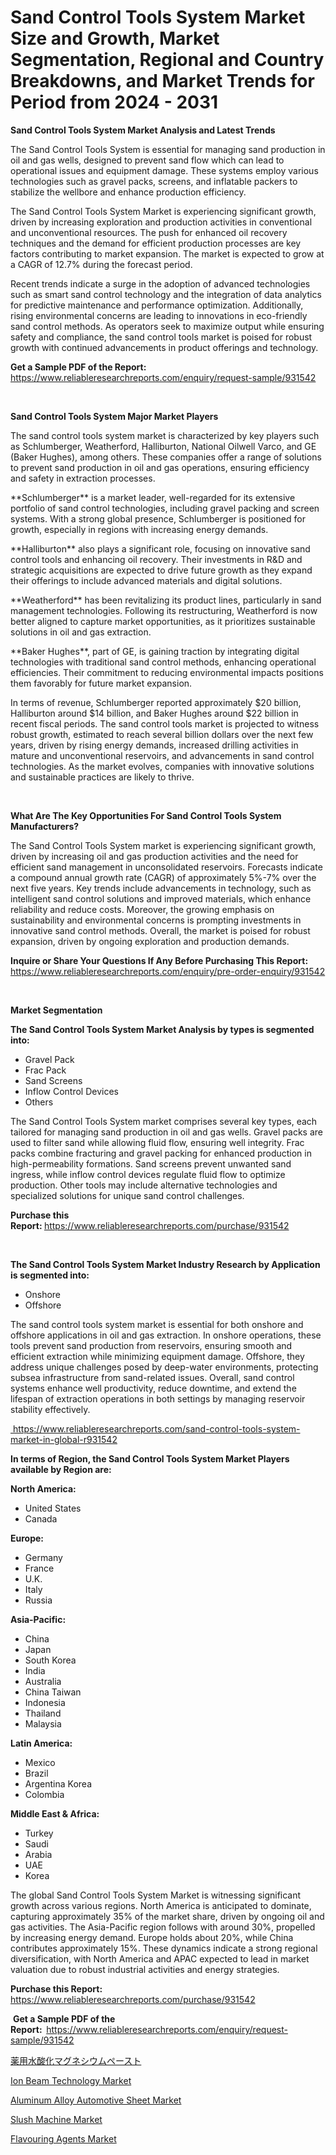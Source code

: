 <p><h1>Sand Control Tools System Market Size and Growth, Market Segmentation, Regional and Country Breakdowns, and Market Trends for Period from 2024 -  2031</h1></p><p><strong>Sand Control Tools System Market Analysis and Latest Trends</strong></p>
<p><p>The Sand Control Tools System is essential for managing sand production in oil and gas wells, designed to prevent sand flow which can lead to operational issues and equipment damage. These systems employ various technologies such as gravel packs, screens, and inflatable packers to stabilize the wellbore and enhance production efficiency.</p><p>The Sand Control Tools System Market is experiencing significant growth, driven by increasing exploration and production activities in conventional and unconventional resources. The push for enhanced oil recovery techniques and the demand for efficient production processes are key factors contributing to market expansion. The market is expected to grow at a CAGR of 12.7% during the forecast period. </p><p>Recent trends indicate a surge in the adoption of advanced technologies such as smart sand control technology and the integration of data analytics for predictive maintenance and performance optimization. Additionally, rising environmental concerns are leading to innovations in eco-friendly sand control methods. As operators seek to maximize output while ensuring safety and compliance, the sand control tools market is poised for robust growth with continued advancements in product offerings and technology.</p></p>
<p><strong>Get a Sample PDF of the Report:&nbsp;</strong> <a href="https://www.reliableresearchreports.com/enquiry/request-sample/931542">https://www.reliableresearchreports.com/enquiry/request-sample/931542</a></p>
<p>&nbsp;</p>
<p><strong>Sand Control Tools System Major Market Players</strong></p>
<p><p>The sand control tools system market is characterized by key players such as Schlumberger, Weatherford, Halliburton, National Oilwell Varco, and GE (Baker Hughes), among others. These companies offer a range of solutions to prevent sand production in oil and gas operations, ensuring efficiency and safety in extraction processes.</p><p>**Schlumberger** is a market leader, well-regarded for its extensive portfolio of sand control technologies, including gravel packing and screen systems. With a strong global presence, Schlumberger is positioned for growth, especially in regions with increasing energy demands.</p><p>**Halliburton** also plays a significant role, focusing on innovative sand control tools and enhancing oil recovery. Their investments in R&D and strategic acquisitions are expected to drive future growth as they expand their offerings to include advanced materials and digital solutions.</p><p>**Weatherford** has been revitalizing its product lines, particularly in sand management technologies. Following its restructuring, Weatherford is now better aligned to capture market opportunities, as it prioritizes sustainable solutions in oil and gas extraction.</p><p>**Baker Hughes**, part of GE, is gaining traction by integrating digital technologies with traditional sand control methods, enhancing operational efficiencies. Their commitment to reducing environmental impacts positions them favorably for future market expansion.</p><p>In terms of revenue, Schlumberger reported approximately $20 billion, Halliburton around $14 billion, and Baker Hughes around $22 billion in recent fiscal periods. The sand control tools market is projected to witness robust growth, estimated to reach several billion dollars over the next few years, driven by rising energy demands, increased drilling activities in mature and unconventional reservoirs, and advancements in sand control technologies. As the market evolves, companies with innovative solutions and sustainable practices are likely to thrive.</p></p>
<p>&nbsp;</p>
<p><strong>What Are The Key Opportunities For Sand Control Tools System Manufacturers?</strong></p>
<p><p>The Sand Control Tools System market is experiencing significant growth, driven by increasing oil and gas production activities and the need for efficient sand management in unconsolidated reservoirs. Forecasts indicate a compound annual growth rate (CAGR) of approximately 5%-7% over the next five years. Key trends include advancements in technology, such as intelligent sand control solutions and improved materials, which enhance reliability and reduce costs. Moreover, the growing emphasis on sustainability and environmental concerns is prompting investments in innovative sand control methods. Overall, the market is poised for robust expansion, driven by ongoing exploration and production demands.</p></p>
<p><strong>Inquire or Share Your Questions If Any Before Purchasing This Report:</strong> <a href="https://www.reliableresearchreports.com/enquiry/pre-order-enquiry/931542">https://www.reliableresearchreports.com/enquiry/pre-order-enquiry/931542</a></p>
<p>&nbsp;</p>
<p><strong>Market Segmentation</strong></p>
<p><strong>The Sand Control Tools System Market Analysis by types is segmented into:</strong></p>
<p><ul><li>Gravel Pack</li><li>Frac Pack</li><li>Sand Screens</li><li>Inflow Control Devices</li><li>Others</li></ul></p>
<p><p>The Sand Control Tools System market comprises several key types, each tailored for managing sand production in oil and gas wells. Gravel packs are used to filter sand while allowing fluid flow, ensuring well integrity. Frac packs combine fracturing and gravel packing for enhanced production in high-permeability formations. Sand screens prevent unwanted sand ingress, while inflow control devices regulate fluid flow to optimize production. Other tools may include alternative technologies and specialized solutions for unique sand control challenges.</p></p>
<p><strong>Purchase this Report:&nbsp;</strong><a href="https://www.reliableresearchreports.com/purchase/931542">https://www.reliableresearchreports.com/purchase/931542</a></p>
<p>&nbsp;</p>
<p><strong>The Sand Control Tools System Market Industry Research by Application is segmented into:</strong></p>
<p><ul><li>Onshore</li><li>Offshore</li></ul></p>
<p><p>The sand control tools system market is essential for both onshore and offshore applications in oil and gas extraction. In onshore operations, these tools prevent sand production from reservoirs, ensuring smooth and efficient extraction while minimizing equipment damage. Offshore, they address unique challenges posed by deep-water environments, protecting subsea infrastructure from sand-related issues. Overall, sand control systems enhance well productivity, reduce downtime, and extend the lifespan of extraction operations in both settings by managing reservoir stability effectively.</p></p>
<p><a href="https://www.reliableresearchreports.com/sand-control-tools-system-market-in-global-r931542">&nbsp;https://www.reliableresearchreports.com/sand-control-tools-system-market-in-global-r931542</a></p>
<p><strong>In terms of Region, the Sand Control Tools System Market Players available by Region are:</strong></p>
<p>
    <p> <strong> North America: </strong>
        <ul>
            <li>United States</li>
            <li>Canada</li>
        </ul>
        </p> 
    <p> <strong> Europe: </strong>
        <ul>
            <li>Germany</li>
            <li>France</li>
            <li>U.K.</li>
            <li>Italy</li>
            <li>Russia</li>
        </ul>
        </p> 
    <p> <strong> Asia-Pacific: </strong>
        <ul>
            <li>China</li>
            <li>Japan</li>
            <li>South Korea</li>
            <li>India</li>
            <li>Australia</li>
            <li>China Taiwan</li>
            <li>Indonesia</li>
            <li>Thailand</li>
            <li>Malaysia</li>
        </ul>
        </p> 
    <p> <strong> Latin America: </strong>
        <ul>
            <li>Mexico</li>
            <li>Brazil</li>
            <li>Argentina Korea</li>
            <li>Colombia</li>
        </ul>
        </p> 
    <p> <strong> Middle East & Africa: </strong>
        <ul>
            <li>Turkey</li>
            <li>Saudi</li>
            <li>Arabia</li>
            <li>UAE</li>
            <li>Korea</li>
        </ul>
    </p>
    </p>
<p><p>The global Sand Control Tools System Market is witnessing significant growth across various regions. North America is anticipated to dominate, capturing approximately 35% of the market share, driven by ongoing oil and gas activities. The Asia-Pacific region follows with around 30%, propelled by increasing energy demand. Europe holds about 20%, while China contributes approximately 15%. These dynamics indicate a strong regional diversification, with North America and APAC expected to lead in market valuation due to robust industrial activities and energy strategies.</p></p>
<p><strong>Purchase this Report: </strong><a href="https://www.reliableresearchreports.com/purchase/931542">https://www.reliableresearchreports.com/purchase/931542</a></p>
<p>&nbsp;<strong>Get a Sample PDF of the Report:&nbsp;&nbsp;</strong><a href="https://www.reliableresearchreports.com/enquiry/request-sample/931542">https://www.reliableresearchreports.com/enquiry/request-sample/931542</a></p>
<p><strong></strong></p>
<p><p><a href="https://medium.com/@nickolej2mc/medicinal-magnesium-hydroxide-paste-f82ca620e2bf">薬用水酸化マグネシウムペースト</a></p><p><a href="https://www.linkedin.com/pulse/ion-beam-technology-market-outlook-complete-industry-analysis-niczf?trackingId=U%2FY%2F3BooQwiijhswH%2Ffi7w%3D%3D">Ion Beam Technology Market</a></p><p><a href="https://github.com/naodanhluon8/Market-Research-Report-List-1/blob/main/aluminum-alloy-automotive-sheet-market.md">Aluminum Alloy Automotive Sheet Market</a></p><p><a href="https://www.linkedin.com/pulse/slush-machine-market-forecasts-trends-impact-analysis-2024-yss5f?trackingId=pA3rIQ2BSquOwU5mIBWGfQ%3D%3D">Slush Machine Market</a></p><p><a href="https://issuu.com/reportprime-2/docs/flavouring-agents-market-size-2030._722719aa69cb69">Flavouring Agents Market</a></p></p>